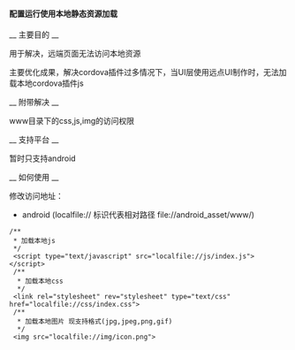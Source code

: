 #### 配置运行使用本地静态资源加载

__ 主要目的 __

用于解决，远端页面无法访问本地资源

主要优化成果，解决cordova插件过多情况下，当UI层使用远点UI制作时，无法加载本地cordova插件js

__ 附带解决 __

www目录下的css,js,img的访问权限

__ 支持平台 __

暂时只支持android

__ 如何使用 __

修改访问地址：

* android (localfile:// 标识代表相对路径 file://android_asset/www/)

````
/**
 * 加载本地js
 */
 <script type="text/javascript" src="localfile://js/index.js"></script>
 /**
  * 加载本地css
  */
 <link rel="stylesheet" rev="stylesheet" type="text/css" href="localfile://css/index.css">
 /**
  * 加载本地图片 现支持格式(jpg,jpeg,png,gif)
  */
 <img src="localfile://img/icon.png">
````
